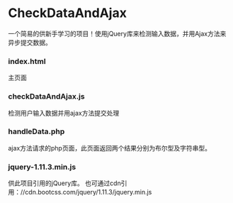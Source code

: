 # CheckDataAndAjax
一个简易的供新手学习的项目！使用jQuery库来检测输入数据，并用Ajax方法来异步提交数据。

### index.html
主页面

### checkDataAndAjax.js
检测用户输入数据并用ajax方法提交处理

### handleData.php
ajax方法请求的php页面，此页面返回两个结果分别为布尔型及字符串型。

### jquery-1.11.3.min.js
供此项目引用的jQuery库。
也可通过cdn引用：//cdn.bootcss.com/jquery/1.11.3/jquery.min.js
